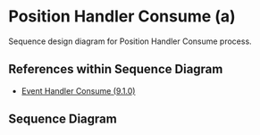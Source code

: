 # Position Handler Consume \(a\)

Sequence design diagram for Position Handler Consume process.

## References within Sequence Diagram

* [Event Handler Consume \(9.1.0\)](../../../central-event-processor/9.1.0-event-handler-placeholder.md)

## Sequence Diagram

